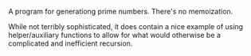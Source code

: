 A program for generationg prime numbers. There's no memoization. 

While not terribly sophisticated, it does contain a nice example of using helper/auxiliary functions to allow for what would otherwise be a complicated and inefficient recursion.

